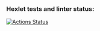 ### Hexlet tests and linter status:
[![Actions Status](https://github.com/Kirill101115/qa-engineer-project-84/actions/workflows/hexlet-check.yml/badge.svg)](https://github.com/Kirill101115/qa-engineer-project-84/actions)